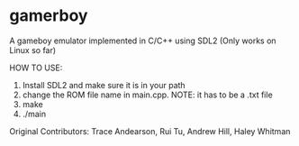 # gamerboy
A gameboy emulator implemented in C/C++ using SDL2 (Only works on Linux so far)

HOW TO USE: 
1. Install SDL2 and make sure it is in your path
2. change the ROM file name in main.cpp. NOTE: it has to be a .txt file
2. make
3. ./main

Original Contributors: Trace Andearson, Rui Tu, Andrew Hill, Haley Whitman
